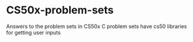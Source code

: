 # CS50x-problem-sets
Answers to the problem sets in CS50x
C problem sets have cs50 libraries for getting user inputs
